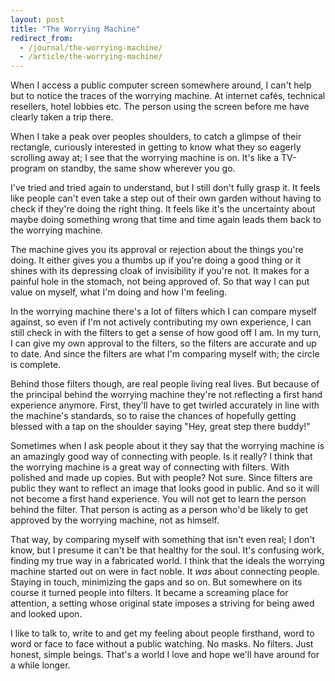 ```yaml
---
layout: post
title: "The Worrying Machine"
redirect_from:
  - /journal/the-worrying-machine/
  - /article/the-worrying-machine/
---
```


When I access a public computer screen somewhere around, I can't help but to notice the traces of the worrying machine. At internet cafés, technical resellers, hotel lobbies etc. The person using the screen before me have clearly taken a trip there.

When I take a peak over peoples shoulders, to catch a glimpse of their rectangle, curiously interested in getting to know what they so eagerly scrolling away at; I see that the worrying machine is on. It's like a TV-program on standby, the same show wherever you go.

I've tried and tried again to understand, but I still don't fully grasp it. It feels like people can't even take a step out of their own garden without having to check if they're doing the right thing. It feels like it's the uncertainty about maybe doing something wrong that time and time again leads them back to the worrying machine.

The machine gives you its approval or rejection about the things you're doing. It either gives you a thumbs up if you're doing a good thing or it shines with its depressing cloak of invisibility if you're not. It makes for a painful hole in the stomach, not being approved of. So that way I can put value on myself, what I'm doing and how I'm feeling.

In the worrying machine there's a lot of filters which I can compare myself against, so even if I'm not actively contributing my own experience, I can still check in with the filters to get a sense of how good off I am. In my turn, I can give my own approval to the filters, so the filters are accurate and up to date. And since the filters are what I'm comparing myself with; the circle is complete.

Behind those filters though, are real people living real lives. But because of the principal behind the worrying machine they're not reflecting a first hand experience anymore. First, they'll have to get twirled accurately in line with the machine's standards, so to raise the chances of hopefully getting blessed with a tap on the shoulder saying "Hey, great step there buddy!"

Sometimes when I ask people about it they say that the worrying machine is an amazingly good way of connecting with people. Is it really? I think that the worrying machine is a great way of connecting with filters. With polished and made up copies. But with people? Not sure. Since filters are public they want to reflect an image that looks good in public. And so it will not become a first hand experience. You will not get to learn the person behind the filter. That person is acting as a person who'd be likely to get approved by the worrying machine, not as himself.

That way, by comparing myself with something that isn't even real; I don't know, but I presume it can't be that healthy for the soul. It's confusing work, finding my true way in a fabricated world. I think that the ideals the worrying machine started out on were in fact noble. It *was* about connecting people. Staying in touch, minimizing the gaps and so on. But somewhere on its course it turned people into filters. It became a screaming place for attention, a setting whose original state imposes a striving for being awed and looked upon.

I like to talk to, write to and get my feeling about people firsthand, word to word or face to face without a public watching. No masks. No filters. Just honest, simple beings. That's a world I love and hope we'll have around for a while longer.
